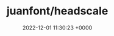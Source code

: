 ---
title: "juanfont/headscale"
link: "https://github.com/juanfont/headscale"
date: "2022-12-01 11:30:23 +0000"
---